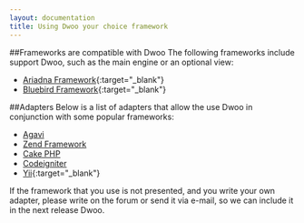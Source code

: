 ```yaml
---
layout: documentation
title: Using Dwoo your choice framework
---
```


##Frameworks are compatible with Dwoo
The following frameworks include support Dwoo, such as the main engine or an optional view:

* [Ariadna Framework](http://code.google.com/p/ariadna-framework/){:target="_blank"}
* [Bluebird Framework](http://www.brilland.org/){:target="_blank"}

##Adapters
Below is a list of adapters that allow the use Dwoo in conjunction with some popular frameworks:

* [Agavi](/documentation/1.x/adapters/agavi.html)
* [Zend Framework](/documentation/1.x/adapters/zend-framework.html)
* [Cake PHP](/documentation/1.x/adapters/cake-php.html)
* [Codeigniter](/documentation/1.x/adapters/codeigniter.html)
* [Yii](http://www.yiiframework.com/extension/dwoo-view-renderer/){:target="_blank"}

If the framework that you use is not presented, and you write your own adapter, please write on the forum or send it via e-mail, so we can include it in the next release Dwoo.